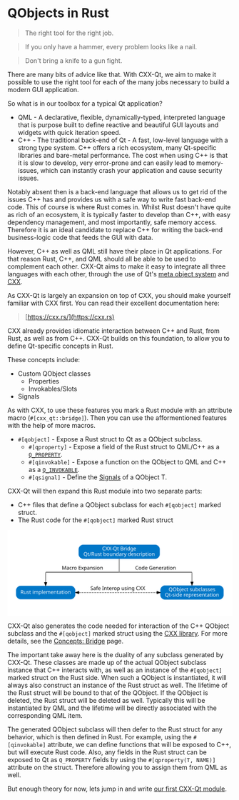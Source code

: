 <!--
SPDX-FileCopyrightText: 2022 Klarälvdalens Datakonsult AB, a KDAB Group company <info@kdab.com>
SPDX-FileContributor: Leon Matthes <leon.matthes@kdab.com>

SPDX-License-Identifier: MIT OR Apache-2.0
-->

# QObjects in Rust

> The right tool for the right job.

> If you only have a hammer, every problem looks like a nail.

> Don't bring a knife to a gun fight.

There are many bits of advice like that.
With CXX-Qt, we aim to make it possible to use the right tool for each of the many jobs necessary to build a modern GUI application.

So what is in our toolbox for a typical Qt application?
- QML - A declarative, flexible, dynamically-typed, interpreted language that is purpose built to define reactive and beautiful GUI layouts and widgets with quick iteration speed.
- C++ - The traditional back-end of Qt - A fast, low-level language with a strong type system. C++ offers a rich ecosystem, many Qt-specific libraries and bare-metal performance. The cost when using C++ is that it is slow to develop, very error-prone and can easily lead to memory-issues, which can instantly crash your application and cause security issues.

Notably absent then is a back-end language that allows us to get rid of the issues C++ has and provides us with a safe way to write fast back-end code.
This of course is where Rust comes in.
Whilst Rust doesn't have quite as rich of an ecosystem, it is typically faster to develop than C++, with easy dependency management, and most importantly, safe memory access.
Therefore it is an ideal candidate to replace C++ for writing the back-end business-logic code that feeds the GUI with data.

However, C++ as well as QML still have their place in Qt applications.
For that reason Rust, C++, and QML should all be able to be used to complement each other.
CXX-Qt aims to make it easy to integrate all three languages with each other, through the use of Qt's [meta object system](https://doc.qt.io/qt-6/metaobjects.html) and [CXX](https://cxx.rs).

As CXX-Qt is largely an expansion on top of CXX, you should make yourself familiar with CXX first.
You can read their excellent documentation here:
> [https://cxx.rs/](https://cxx.rs)

CXX already provides idiomatic interaction between C++ and Rust, from Rust, as well as from C++.
CXX-Qt builds on this foundation, to allow you to define Qt-specific concepts in Rust.

These concepts include:
- Custom QObject classes
    - Properties
    - Invokables/Slots
- Signals

As with CXX, to use these features you mark a Rust module with an attribute macro (`#[cxx_qt::bridge]`).
Then you can use the afformentioned features with the help of more macros.
- `#[qobject]` - Expose a Rust struct to Qt as a QObject subclass.
    - `#[qproperty]` - Expose a field of the Rust struct to QML/C++ as a [`Q_PROPERTY`](https://doc.qt.io/qt-6/qtqml-cppintegration-exposecppattributes.html#exposing-properties).
    - `#[qinvokable]` - Expose a function on the QObject to QML and C++ as a [`Q_INVOKABLE`](https://doc.qt.io/qt-6/qtqml-cppintegration-exposecppattributes.html#exposing-methods-including-qt-slots).
    - `#[qsignal]` - Define the [Signals](https://doc.qt.io/qt-6/signalsandslots.html#signals) of a QObject T.

CXX-Qt will then expand this Rust module into two separate parts:
- C++ files that define a QObject subclass for each `#[qobject]` marked struct.
- The Rust code for the `#[qobject]` marked Rust struct

<div style="background-color: white; padding: 1rem; text-align: center;">

![Overview of CXX-Qt module generation](../images/overview_abstract.svg)

</div>

CXX-Qt also generates the code needed for interaction of the C++ QObject subclass and the `#[qobject]` marked struct using the [CXX library](https://cxx.rs/).
For more details, see the [Concepts: Bridge](../concepts/bridge.md) page.

The important take away here is the duality of any subclass generated by CXX-Qt.
These classes are made up of the actual QObject subclass instance that C++ interacts with, as well as an instance of the `#[qobject]` marked struct on the Rust side.
When such a QObject is instantiated, it will always also construct an instance of the Rust struct as well.
The lifetime of the Rust struct will be bound to that of the QObject.
If the QObject is deleted, the Rust struct will be deleted as well.
Typically this will be instantiated by QML and the lifetime will be directly associated with the corresponding QML item.

The generated QObject subclass will then defer to the Rust struct for any behavior, which is then defined in Rust.
For example, using the `#[qinvokable]` attribute, we can define functions that will be exposed to C++, but will execute Rust code.
Also, any fields in the Rust struct can be exposed to Qt as `Q_PROPERTY` fields by using the `#[qproperty(T, NAME)]` attribute on the struct.
Therefore allowing you to assign them from QML as well.

But enough theory for now, lets jump in and write [our first CXX-Qt module](./2-our-first-cxx-qt-module.md).


